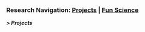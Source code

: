 ### Research Navigation: [Projects](https://yuan-cc.github.io/research/projects.html) | [Fun Science](https://yuan-cc.github.io/research/fun_science.html)
***> Projects***
